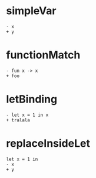 # simpleVar
```
- x
+ y
```

# functionMatch
```
- fun x -> x
+ foo
```

# letBinding
```
- let x = 1 in x
+ tralala
```

# replaceInsideLet
```
let x = 1 in
- x
+ y
```
